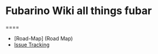 # Fubarino Wiki all things fubar
====
* [Road-Map] (Road Map)
* [Issue Tracking](https://github.com/fubarino/fubarino/issues) 
